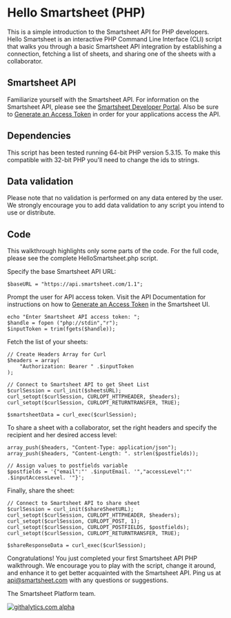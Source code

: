 Hello Smartsheet (PHP)
===
This is a simple introduction to the Smartsheet API for PHP developers.  Hello Smartsheet is an interactive PHP Command Line Interface (CLI) script that walks you through a basic Smartsheet API integration by establishing a connection, fetching a list of sheets, and sharing one of the sheets with a collaborator.

Smartsheet API
---
Familiarize yourself with the Smartsheet API. For information on the Smartsheet API, please see the [Smartsheet Developer Portal](http://smartsheet.com/developers). Also be sure to [Generate an Access Token](http://www.smartsheet.com/developers/api-documentation#h.5osh0dl59e5m) in order for your applications access the API.

Dependencies
---
This script has been tested running 64-bit PHP version 5.3.15. To make this compatible with 32-bit PHP you'll need to change the ids to strings.

Data validation
---
Please note that no validation is performed on any data entered by the user.  We strongly encourage you to add data validation to any script you intend to use or distribute.


Code
---
This walkthrough highlights only some parts of the code.  For the full code, please see the complete HelloSmartsheet.php script.
	
Specify the base Smartsheet API URL:
	
	$baseURL = "https://api.smartsheet.com/1.1";

Prompt the user for API access token. Visit the API Documentation for instructions on how to [Generate an Access Token](http://www.smartsheet.com/developers/api-documentation#h.5osh0dl59e5m) in the Smartsheet UI.

	echo "Enter Smartsheet API access token: ";
	$handle = fopen ("php://stdin","r");
	$inputToken = trim(fgets($handle));
	
Fetch the list of your sheets:

	// Create Headers Array for Curl
	$headers = array(
		"Authorization: Bearer " .$inputToken
	);

	// Connect to Smartsheet API to get Sheet List
    $curlSession = curl_init($sheetsURL);
	curl_setopt($curlSession, CURLOPT_HTTPHEADER, $headers);
	curl_setopt($curlSession, CURLOPT_RETURNTRANSFER, TRUE);

	$smartsheetData = curl_exec($curlSession);

To share a sheet with a collaborator, set the right headers and specify the recipient and her desired access level:

	array_push($headers, "Content-Type: application/json");
	array_push($headers, "Content-Length: ". strlen($postfields));
	
	// Assign values to postfields variable
	$postfields = '{"email":"' .$inputEmail. '","accessLevel":"' .$inputAccessLevel. '"}';

Finally, share the sheet:

	// Connect to Smartsheet API to share sheet
	$curlSession = curl_init($shareSheetURL);
	curl_setopt($curlSession, CURLOPT_HTTPHEADER, $headers);
	curl_setopt($curlSession, CURLOPT_POST, 1);
	curl_setopt($curlSession, CURLOPT_POSTFIELDS, $postfields);
	curl_setopt($curlSession, CURLOPT_RETURNTRANSFER, TRUE);

	$shareResponseData = curl_exec($curlSession);	
Congratulations!  You just completed your first Smartsheet API PHP walkthrough.  We encourage you to play with the script, change it around, and enhance it to get better acquainted with the Smartsheet API.  Ping us at api@smartsheet.com with any questions or suggestions.

The Smartsheet Platform team.

[![githalytics.com alpha](https://cruel-carlota.pagodabox.com/8682c8fc5c6618bcdad0698d2832b639 "githalytics.com")](http://githalytics.com/smartsheet-platform/samples)
